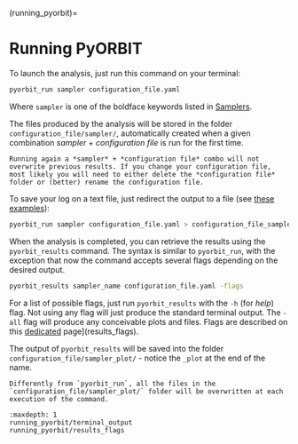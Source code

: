 (running_pyorbit)=

# Running PyORBIT

To launch the analysis, just run this command on your terminal:

```bash
pyorbit_run sampler configuration_file.yaml
```

Where `sampler` is one of the boldface keywords listed in [Samplers](samplers).

The files produced by the analysis will be stored in the folder `configuration_file/sampler/`, automatically created when a given combination *sampler* + *configuration file* is run for the first time.

```{admonition} Analysis preservation
Running again a *sampler* + *configuration file* combo will not overwrite previous results. If you change your configuration file, most likely you will need to either delete the *configuration file* folder or (better) rename the configuration file.
 ```
<!--  Include exceptions for changes in configuration files -->

To save your log on a text file, just redirect the output to a file (see [these examples](https://askubuntu.com/questions/420981/how-do-i-save-terminal-output-to-a-file)):


```bash
pyorbit_run sampler configuration_file.yaml > configuration_file_sampler_run.log
```

When the analysis is completed, you can retrieve the results using the
`pyorbit_results` command. The syntax is similar to `pyorbit_run`, with the exception that now the command accepts several flags depending on the desired output.

```bash
pyorbit_results sampler_name configuration_file.yaml -flags
```

For a list of possible flags, just run `pyorbit_results` with the `-h` (for *help*) flag. Not using any flag will just produce the standard terminal output. The `-all` flag will produce any conceivable plots and files. Flags are described on this [dedicated](results_flags) page](results_flags).

The output of `pyorbit_results` will be saved into the folder `configuration_file/sampler_plot/` - notice the `_plot` at the end of the name.

```{warning} Analysis preservation
Differently from `pyorbit_run`, all the files in the `configuration_file/sampler_plot/` folder will be overwritten at each execution of the command.
 ```



```{toctree}
:maxdepth: 1
running_pyorbit/terminal_output
running_pyorbit/results_flags
```
